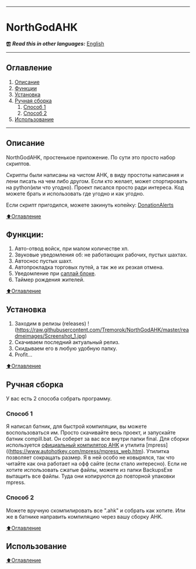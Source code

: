 ____
# NorthGodAHK
:ab: ***Read this in other languages:*** [English](https://github.com/Tremorok/NorthGodAHK/blob/master/README.en.MD)
____
## Оглавление
1. [Описание](#Описание)
2. [Функции](#Функции)
3. [Установка](#Установка)
4. [Ручная сборка](#Ручная-сборка)
    1. [Способ 1](#Способ-1)
    2. [Способ 2](#Способ-2)
5. [Использование](#Использование)
____

## Описание
NorthGodAHK, простенькое приложение. По сути это просто набор скриптов.

Скрипты были написаны на чистом AHK, в виду простоты написания и лени писать на чем либо другом. Если кто желает, может спортировать на python(или что угодно). Проект писался просто ради интереса. Код можете брать и использовать где угодно и как угодно.

Если скрипт пригодился, можете закинуть копейку: [DonationAlerts](https://www.donationalerts.com/r/teremoklive)

[:arrow_up:Оглавление](#Оглавление)

## Функции:
1. Авто-отвод войск, при малом количестве хп.
2. Звуковые уведомления об: не работающих рабочих, пустых шахтах.
3. Автоснос пустых шахт.
4. Автопрокладка торговых путей, а так же их резкая отмена.
5. Уведомление при [саплай блоке](https://liquipedia.net/starcraft/Supply_block).
6. Таймер рождения жителей.

[:arrow_up:Оглавление](#Оглавление)

## Установка
1.  Заходим в релизы (releases)
!(https://raw.githubusercontent.com/Tremorok/NorthGodAHK/master/readmeimages/Screenshot_1.jpg)
2. Скачиваем последний актуальный релиз.
3. Скидываем его в любую удобную папку.
4. Profit...

[:arrow_up:Оглавление](#Оглавление)

## Ручная сборка
У вас есть 2 способа собрать программу.
### Способ 1
Я написал батник, для быстрой компиляции, вы можете воспользоваться им. Просто скачивайте весь проект, и запускайте батник compill.bat. Он соберет за вас все внутри папки final. Для сборки используется [официальный компилятор AHK](https://www.autohotkey.com/download/) и утилита [mpress]((https://www.autohotkey.com/mpress/mpress_web.htm). Утилитка позволяет сокращать размер. Я в ней особо не ковырялся, так что читайте как она работает на офф сайте (если стало интересно). Если не хотите использовать сжатые файлы, можете из папки BackupsExe вытащить все файлы. Туда они копируются до повторной упаковки mpress.
### Способ 2
Можете вручную скомпилировать все ".ahk" и собрать как хотите. Или же в батнике направить компиляцию через вашу сборку AHK.

[:arrow_up:Оглавление](#Оглавление)

## Использование

[:arrow_up:Оглавление](#Оглавление)